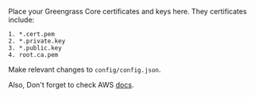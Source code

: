 Place your Greengrass Core certificates and keys here. They certificates include:
```
1. *.cert.pem
2. *.private.key
3. *.public.key
4. root.ca.pem
```

Make relevant changes to `config/config.json`. 

Also, Don't forget to check AWS [docs](https://docs.aws.amazon.com/greengrass/latest/developerguide/gg-device-start.html).
